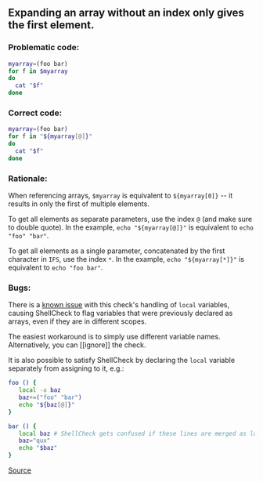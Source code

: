 ## Expanding an array without an index only gives the first element.

### Problematic code:

```sh
myarray=(foo bar)
for f in $myarray
do
  cat "$f"
done
```

### Correct code:

```sh
myarray=(foo bar)
for f in "${myarray[@]}"
do
  cat "$f"
done
```

### Rationale:

When referencing arrays, `$myarray` is equivalent to `${myarray[0]}` -- it results in only the first of multiple elements.

To get all elements as separate parameters, use the index `@` (and make sure to double quote). In the example, `echo "${myarray[@]}"` is equivalent to `echo "foo" "bar"`.

To get all elements as a single parameter, concatenated by the first character in `IFS`, use the index `*`. In the example, `echo "${myarray[*]}"` is equivalent to `echo "foo bar"`.

### Bugs:

There is a [known issue](https://github.com/koalaman/shellcheck/issues/1309) with this check's handling of `local` variables, causing ShellCheck to flag variables that were previously declared as arrays, even if they are in different scopes.

The easiest workaround is to simply use different variable names. Alternatively, you can [[ignore]] the check.

It is also possible to satisfy ShellCheck by declaring the `local` variable separately from assigning to it, e.g.:

```sh
foo () {
   local -a baz
   baz+=("foo" "bar")
   echo "${baz[@]}"
}

bar () {
   local baz # ShellCheck gets confused if these lines are merged as local baz="qux"
   baz="qux"
   echo "$baz"
}
```

[Source](https://github.com/koalaman/shellcheck/wiki/SC2128)

